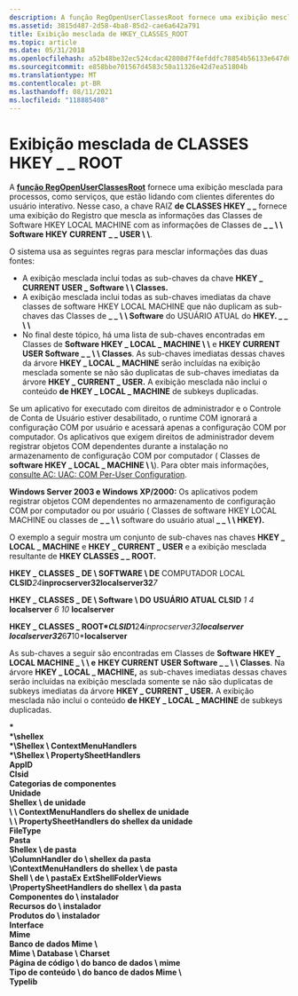 ```yaml
---
description: A função RegOpenUserClassesRoot fornece uma exibição mesclada para processos, como serviços, que estão lidando com clientes diferentes do usuário interativo.
ms.assetid: 3815d487-2d58-4ba8-85d2-cae6a642a791
title: Exibição mesclada de HKEY_CLASSES_ROOT
ms.topic: article
ms.date: 05/31/2018
ms.openlocfilehash: a52b48be32ec524cdac42808d7f4efddfc78854b56133e647d6f5a9b06ae88bc
ms.sourcegitcommit: e858bbe701567d4583c50a11326e42d7ea51804b
ms.translationtype: MT
ms.contentlocale: pt-BR
ms.lasthandoff: 08/11/2021
ms.locfileid: "118885408"
---
```

# <a name="merged-view-of-hkey_classes_root"></a>Exibição mesclada de CLASSES HKEY \_ \_ ROOT

A [**função RegOpenUserClassesRoot**](/windows/desktop/api/Winreg/nf-winreg-regopenuserclassesroot) fornece uma exibição mesclada para processos, como serviços, que estão lidando com clientes diferentes do usuário interativo. Nesse caso, a chave RAIZ **de CLASSES HKEY \_ \_** fornece uma exibição do Registro que mescla as informações das Classes de Software HKEY LOCAL MACHINE com as informações de Classes de **\_ \_ \\ \\ Software HKEY** **CURRENT \_ \_ USER \\ \\**.

O sistema usa as seguintes regras para mesclar informações das duas fontes:

-   A exibição mesclada inclui todas as sub-chaves da chave **HKEY \_ CURRENT USER \_ Software \\ \\ Classes.**
-   A exibição mesclada inclui todas as sub-chaves imediatas da chave classes de software HKEY LOCAL MACHINE que não duplicam as sub-chaves das Classes de **\_ \_ \\ \\ Software** do USUÁRIO ATUAL do **HKEY. \_ \_ \\ \\**
-   No final deste tópico, há uma lista de sub-chaves encontradas em Classes de **Software HKEY \_ LOCAL \_ MACHINE \\ \\** e **HKEY CURRENT USER Software \_ \_ \\ \\ Classes**. As sub-chaves imediatas dessas chaves da árvore **HKEY \_ LOCAL \_ MACHINE** serão incluídas na exibição mesclada somente se não são duplicatas de sub-chaves imediatas da árvore **HKEY \_ CURRENT \_ USER.** A exibição mesclada não inclui o conteúdo **de HKEY \_ LOCAL \_ MACHINE** de subkeys duplicadas.

Se um aplicativo for executado com direitos de administrador e o Controle de Conta de Usuário estiver desabilitado, o runtime COM ignorará a configuração COM por usuário e acessará apenas a configuração COM por computador. Os aplicativos que exigem direitos de administrador devem registrar objetos COM dependentes durante a instalação no armazenamento de configuração COM por computador ( Classes de **software HKEY \_ LOCAL \_ MACHINE \\ \\**). Para obter mais informações, [consulte AC: UAC: COM Per-User Configuration](/previous-versions/bb756926(v=msdn.10)).

**Windows Server 2003 e Windows XP/2000:** Os aplicativos podem registrar objetos COM dependentes no armazenamento de configuração COM por computador ou por usuário ( Classes de software HKEY LOCAL MACHINE ou classes de **\_ \_ \\ \\** software do usuário atual **\_ \_ \\ \\ HKEY).**

O exemplo a seguir mostra um conjunto de sub-chaves nas chaves **HKEY \_ LOCAL \_ MACHINE** e **HKEY \_ CURRENT \_ USER** e a exibição mesclada resultante de **HKEY CLASSES \_ \_ ROOT.**

**HKEY \_ CLASSES \_ DE \\ SOFTWARE \\ DE** COMPUTADOR LOCAL **CLSID***2**4***inprocserver32****localserver32***7*                                             

**HKEY \_ CLASSES \_ DE \\ Software \\ DO**    **USUÁRIO ATUAL CLSID**       *1*       *4*          **localserver**       *6*       *10*          **localserver**

**HKEY \_ CLASSES \_ ROOT****CLSID***1**2**4***inprocserver32****localserver localserver32***6**7**10***localserver**                                                                                      

As sub-chaves a seguir são encontradas em Classes de **Software HKEY \_ LOCAL MACHINE \_ \\ \\ e** **HKEY CURRENT USER Software \_ \_ \\ \\ Classes**. Na árvore **HKEY \_ LOCAL \_ MACHINE,** as sub-chaves imediatas dessas chaves serão incluídas na exibição mesclada somente se não são duplicatas de subkeys imediatas da árvore **HKEY \_ CURRENT \_ USER.** A exibição mesclada não inclui o conteúdo **de HKEY \_ LOCAL \_ MACHINE** de subkeys duplicadas.

**\***  
**\*\\shellex**  
**\*\\Shellex \\ ContextMenuHandlers**  
**\*\\Shellex \\ PropertySheetHandlers**  
**AppID**  
**Clsid**  
**Categorias de componentes**  
**Unidade**  
**Shellex \\ de unidade**  
**\\ \\ ContextMenuHandlers do shellex de unidade**  
**\\ \\ PropertySheetHandlers do shellex da unidade**  
**FileType**  
**Pasta**  
**Shellex \\ de pasta**  
**\\ColumnHandler do \\ shellex da pasta**  
**\\ContextMenuHandlers do shellex \\ de pasta**  
**Shell \\ de \\ pastaEx ExtShellFolderViews**  
**\\PropertySheetHandlers do shellex \\ da pasta**  
**Componentes do \\ instalador**  
**Recursos do \\ instalador**  
**Produtos do \\ instalador**  
**Interface**  
**Mime**  
**Banco de dados Mime \\**  
**Mime \\ Database \\ Charset**  
**Página de código \\ do banco de dados \\ mime**  
**Tipo de conteúdo \\ do banco de dados Mime \\**  
**Typelib**  


 

 
